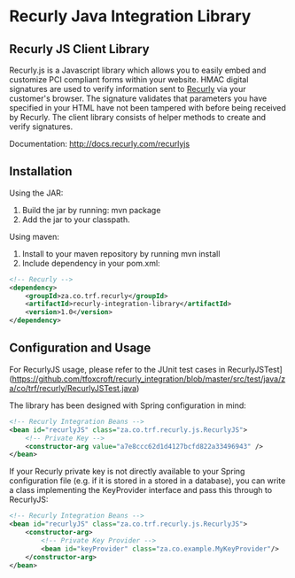 Recurly Java Integration Library
================================

Recurly JS Client Library
-------------------------

Recurly.js is a Javascript library which allows you to easily embed and customize PCI compliant forms within
your website. HMAC digital signatures are used to verify information sent to [Recurly](http://recurly.com/) 
via your customer's browser. The signature validates that parameters you have specified in your HTML have not 
been tampered with before being received by Recurly. The client library consists of helper methods to create 
and verify signatures.

Documentation: http://docs.recurly.com/recurlyjs


Installation
------------

Using the JAR:

1. Build the jar by running: mvn package
2. Add the jar to your classpath.

Using maven:

1. Install to your maven repository by running mvn install
2. Include dependency in your pom.xml:

```xml
<!-- Recurly -->
<dependency>
    <groupId>za.co.trf.recurly</groupId>
    <artifactId>recurly-integration-library</artifactId>
    <version>1.0</version>
</dependency>
```


Configuration and Usage
-----------------------

For RecurlyJS usage, please refer to the JUnit test cases in RecurlyJSTest]
(https://github.com/tfoxcroft/recurly_integration/blob/master/src/test/java/za/co/trf/recurly/RecurlyJSTest.java)

The library has been designed with Spring configuration in mind:

```xml
<!-- Recurly Integration Beans -->
<bean id="recurlyJS" class="za.co.trf.recurly.js.RecurlyJS">
    <!-- Private Key -->
    <constructor-arg value="a7e8ccc62d1d4127bcfd822a33496943" />
</bean>
```

If your Recurly private key is not directly available to your Spring configuration file (e.g. if it is stored in a
stored in a database), you can write a class implementing the KeyProvider interface and pass this through to RecurlyJS:

```xml
<!-- Recurly Integration Beans -->
<bean id="recurlyJS" class="za.co.trf.recurly.js.RecurlyJS">
    <constructor-arg>
        <!-- Private Key Provider -->
        <bean id="keyProvider" class="za.co.example.MyKeyProvider"/>
    </constructor-arg>
</bean>
```
